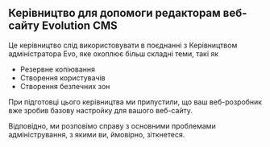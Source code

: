 ## Керівництво для допомоги редакторам веб-сайту Evolution CMS ##

Це керівництво слід використовувати в поєднанні з Керівництвом адміністратора Evo, яке охоплює більш складні теми, такі як

- Резервне копіювання
- Створення користувачів
- Створення безпечних зон

При підготовці цього керівництва ми припустили, що ваш веб-розробник вже зробив базову настройку для вашого веб-сайту.

Відповідно, ми розповімо справу з основними проблемами адміністрування, з якими ви, ймовірно, зіткнетеся.